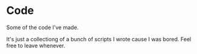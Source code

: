 # Code
Some of the code I've made.

It's just a collectiong of a bunch of scripts I wrote cause I was bored. Feel free to leave whenever.
